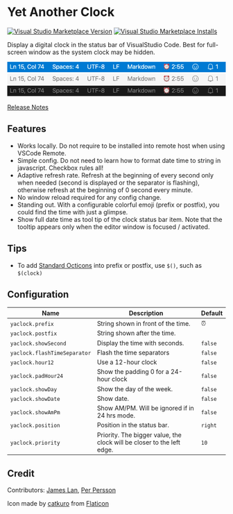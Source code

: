 # Yet Another Clock

[![Visual Studio Marketplace Version](https://img.shields.io/visual-studio-marketplace/v/jameslan.yaclock)](https://marketplace.visualstudio.com/items?itemName=jameslan.yaclock)
[![Visual Studio Marketplace Installs](https://img.shields.io/visual-studio-marketplace/i/jameslan.yaclock)](https://marketplace.visualstudio.com/items?itemName=jameslan.yaclock)

Display a digital clock in the status bar of VisualStudio Code.
Best for full-screen window as the system clock may be hidden.

![blue status bar](images/screenshot.blue.png)
![light status bar](images/screenshot.light.png)
![dark status bar](images/screenshot.dark.png)

[Release Notes](https://github.com/jameslan/vscode-yaclock/releases)

## Features

- Works locally. Do not require to be installed into remote host when using VSCode Remote.
- Simple config. Do not need to learn how to format date time to string in javascript.
Checkbox rules all!
- Adaptive refresh rate. Refresh at the beginning of every second only when needed
(second is displayed or the separator is flashing),
otherwise refresh at the beginning of 0 second every minute.
- No window reload required for any config change.
- Standing out. With a configurable colorful emoji (prefix or postfix),
you could find the time with just a glimpse.
- Show full date time as tool tip of the clock status bar item.
Note that the tooltip appears only when the editor window is focused / activated.

## Tips

- To add [Standard Octicons](https://code.visualstudio.com/api/references/icons-in-labels) into
prefix or postfix, use `$()`, such as `$(clock)`

## Configuration

|Name|Description|Default|
|--------------|---------------|----|
|`yaclock.prefix`|String shown in front of the time.|⏰|
|`yaclock.postfix`|String shown after the time.|
|`yaclock.showSecond`|Display the time with seconds.|`false`|
|`yaclock.flashTimeSeparator`|Flash the time separators|`false`|
|`yaclock.hour12`|Use a 12-hour clock|`false`|
|`yaclock.padHour24`|Show the padding 0 for a 24-hour clock|`false`|
|`yaclock.showDay`|Show the day of the week.|`false`|
|`yaclock.showDate`|Show date.|`false`|
|`yaclock.showAmPm`|Show AM/PM. Will be ignored if in 24 hrs mode.|`false`|
|`yaclock.position`|Position in the status bar.|`right`|
|`yaclock.priority`|Priority. The bigger value, the clock will be closer to the left edge.|`10`|

## Credit
Contributors:
[James Lan](https://github.com/jameslan), [Per Persson](https://github.com/md2perpe)

Icon made by [catkuro](https://www.flaticon.com/authors/catkuro) from [Flaticon](https://www.flaticon.com/)
